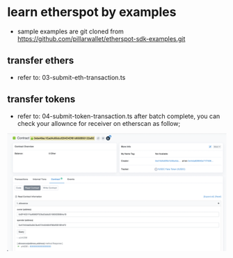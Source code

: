# learn etherspot by examples
* sample examples are git cloned from https://github.com/pillarwallet/etherspot-sdk-examples.git

## transfer ethers
* refer to: 03-submit-eth-transaction.ts

## transfer tokens
* refer to: 04-submit-token-transaction.ts 
after batch complete, you can check your allownce for receiver on etherscan as follow;

![](./images/04-demo-check-result.png)

